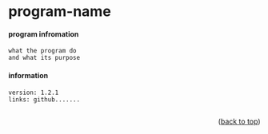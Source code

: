 <a name="topage"></a>

# program-name

#### program infromation
```
what the program do
and what its purpose
```

#### information
```
version: 1.2.1
links: github.......
 
```

<p align="right">(<a href="#topage">back to top</a>)</p>
<br/>
<br/>

